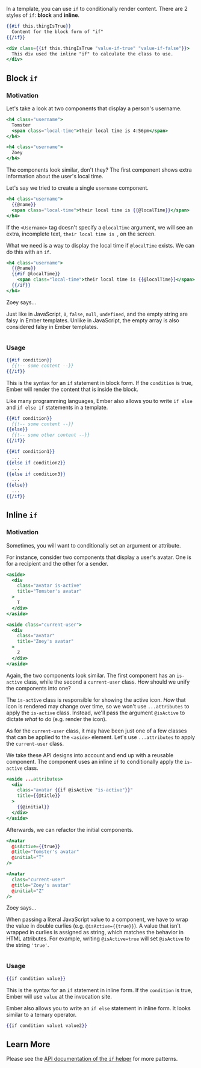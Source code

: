 In a template, you can use `if` to conditionally render content.
There are 2 styles of `if`: **block** and **inline**.

```handlebars
{{#if this.thingIsTrue}}
  Content for the block form of "if"
{{/if}}

<div class={{if this.thingIsTrue "value-if-true" "value-if-false"}}>
  This div used the inline "if" to calculate the class to use.
</div>
```


## Block `if`

### Motivation

Let's take a look at two components that display a person's username.

```handlebars {data-filename="app/components/received-message/username.hbs"}
<h4 class="username">
  Tomster
  <span class="local-time">their local time is 4:56pm</span>
</h4>
```

```handlebars {data-filename="app/components/sent-message/username.hbs"}
<h4 class="username">
  Zoey
</h4>
```

The components look similar, don't they?
The first component shows extra information about the user's local time.

Let's say we tried to create a single `username` component.

```handlebars {data-filename="app/components/username.hbs"}
<h4 class="username">
  {{@name}}
  <span class="local-time">their local time is {{@localTime}}</span>
</h4>
```

If the `<Username>` tag doesn't specify a `@localTime` argument,
we will see an extra, incomplete text, `their local time is `, on the screen.

What we need is a way to display the local time if `@localTime` exists.
We can do this with an `if`.

```handlebars {data-filename="app/components/username.hbs"}
<h4 class="username">
  {{@name}}
  {{#if @localTime}}
    <span class="local-time">their local time is {{@localTime}}</span>
  {{/if}}
</h4>
```

<div class="cta">
  <div class="cta-note">
    <div class="cta-note-body">
      <div class="cta-note-heading">Zoey says...</div>
      <div class="cta-note-message">
        <p>
          Just like in JavaScript, <code>0</code>, <code>false</code>,
          <code>null</code>, <code>undefined</code>, and
          the empty string are falsy in Ember templates.
          Unlike in JavaScript, the empty array is also considered falsy in Ember templates.
        </p>
      </div>
    </div>
    <img src="/images/mascots/zoey.png" role="presentation" alt="">
  </div>
</div>

### Usage

```handlebars {data-filename="app/components/my-component.hbs"}
{{#if condition}}
  {{!-- some content --}}
{{/if}}
```

This is the syntax for an `if` statement in block form.
If the `condition` is true, Ember will render the content that is inside the block.

Like many programming languages, Ember also allows you to write `if else` and
`if else if` statements in a template.

```handlebars {data-filename="app/components/my-component.hbs"}
{{#if condition}}
  {{!-- some content --}}
{{else}}
  {{!-- some other content --}}
{{/if}}

{{#if condition1}}
  ...
{{else if condition2}}
  ...
{{else if condition3}}
  ...
{{else}}
  ...
{{/if}}
```


## Inline `if`

### Motivation

Sometimes, you will want to conditionally set an argument or attribute.

For instance, consider two components that display a user's avatar.
One is for a recipient and the other for a sender.

```handlebars {data-filename="app/components/received-message/avatar.hbs"}
<aside>
  <div
    class="avatar is-active"
    title="Tomster's avatar"
  >
    T
  </div>
</aside>
```

```handlebars {data-filename="app/components/sent-message/avatar.hbs"}
<aside class="current-user">
  <div
    class="avatar"
    title="Zoey's avatar"
  >
    Z
  </div>
</aside>
```

Again, the two components look similar.
The first component has an `is-active` class, while the second a `current-user` class.
How should we unify the components into one?

The `is-active` class is responsible for showing the active icon.
_How_ that icon is rendered may change over time,
so we won't use `...attributes` to apply the `is-active` class.
Instead, we'll pass the argument `@isActive` to dictate _what_ to do (e.g. render the icon).

As for the `current-user` class, it may have been just one of a few classes
that can be applied to the `<aside>` element.
Let's use `...attributes` to apply the `current-user` class.

We take these API designs into account and end up with a reusable component.
The component uses an inline `if` to conditionally apply the `is-active` class.

```handlebars {data-filename="app/components/avatar.hbs"}
<aside ...attributes>
  <div
    class="avatar {{if @isActive "is-active"}}"
    title={{@title}}
  >
    {{@initial}}
  </div>
</aside>
```

Afterwards, we can refactor the initial components.

```handlebars {data-filename="app/components/received-message/avatar.hbs"}
<Avatar
  @isActive={{true}}
  @title="Tomster's avatar"
  @initial="T"
/>
```

```handlebars {data-filename="app/components/sent-message/avatar.hbs"}
<Avatar
  class="current-user"
  @title="Zoey's avatar"
  @initial="Z"
/>
```

<div class="cta">
  <div class="cta-note">
    <div class="cta-note-body">
      <div class="cta-note-heading">Zoey says...</div>
      <div class="cta-note-message">
        <p>
          When passing a literal JavaScript value to a component,
          we have to wrap the value in double curlies (e.g. <code>@isActive={{true}}</code>).
          A value that isn't wrapped in curlies is assigned as string,
          which matches the behavior in HTML attributes.
          For example, writing <code>@isActive=true</code> will set <code>@isActive</code> to the string <code>'true'</code>.
        </p>
      </div>
    </div>
    <img src="/images/mascots/zoey.png" role="presentation" alt="">
  </div>
</div>

### Usage

```handlebars {data-filename="app/components/my-component.hbs"}
{{if condition value}}
```

This is the syntax for an `if` statement in inline form.
If the `condition` is true, Ember will use `value` at the invocation site.

Ember also allows you to write an `if else` statement in inline form.
It looks similar to a ternary operator.

```handlebars {data-filename="app/components/my-component.hbs"}
{{if condition value1 value2}}
```


## Learn More

Please see the [API documentation of the `if` helper](https://api.emberjs.com/ember/3.15.0/classes/Ember.Templates.helpers/methods/if?anchor=if) for more patterns.
